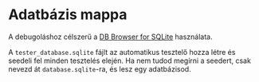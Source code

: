# Adatbázis mappa

A debugoláshoz célszerű a [DB Browser for SQLite](https://sqlitebrowser.org/dl/) használata.

A `tester_database.sqlite` fájlt az automatikus tesztelő hozza létre és seedeli fel minden tesztelés elején. Ha nem tudod megírni a seedert, csak nevezd át `database.sqlite`-ra, és lesz egy adatbázisod.

